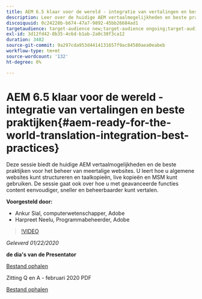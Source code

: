 ```yaml
---
title: AEM 6.5 klaar voor de wereld - integratie van vertalingen en beste praktijken
description: Leer over de huidige AEM vertaalmogelijkheden en beste praktijken voor het beheren van meertalige websites. Leer hoe u algemene websites kunt structureren, taalkopieën, live kopieën en MSM kunt gebruiken. Met geavanceerde functies kunt u content eenvoudiger, sneller en beheerbaarder vertalen.
discoiquuid: 0c24228b-b674-47a7-9892-45bb26684ad1
targetaudience: target-audience new;target-audience ongoing;target-audience upgrader
exl-id: 3d12fd42-8b35-4c6d-b1ab-2a0c38f3ca12
duration: 3482
source-git-commit: 9a297cda953d4414131657f9ac84580aea0eabeb
workflow-type: tm+mt
source-wordcount: '132'
ht-degree: 0%

---
```


# AEM 6.5 klaar voor de wereld - integratie van vertalingen en beste praktijken{#aem-ready-for-the-world-translation-integration-best-practices}

Deze sessie biedt de huidige AEM vertaalmogelijkheden en de beste praktijken voor het beheer van meertalige websites. U leert hoe u algemene websites kunt structureren en taalkopieën, live kopieën en MSM kunt gebruiken. De sessie gaat ook over hoe u met geavanceerde functies content eenvoudiger, sneller en beheerbaarder kunt vertalen.

**Voorgesteld door:**

* Ankur Sial, computerwetenschapper, Adobe
* Harpreet Neelu, Programmabeheerder, Adobe

>[!VIDEO](https://video.tv.adobe.com/v/31153?quality=9)

*Geleverd 01/22/2020*

**de dia&#39;s van de Presentator**

[Bestand ophalen](assets/gems-2020-translations.pdf)

Zitting Q en A - februari 2020 PDF

[Bestand ophalen](assets/aem-gems-translationqnafeb2020.pdf)
